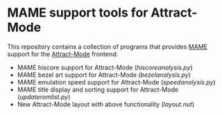 # MAME support tools for Attract-Mode

This repository contains a collection of programs that provides [MAME](mamedev.org/) support for the [Attract-Mode](attractmode.org/) frontend:

- MAME hiscore support for Attract-Mode (*hiscoreanalysis.py*)
- MAME bezel art support for Attract-Mode (*bezelanalysis.py*)
- MAME emulation speed support for Attract-Mode (*speedanalysis.py*)
- MAME title display and sorting support for Attract-Mode (*updateromlist.py*)
- New Attract-Mode layout with above functionality (*layout.nut*)

